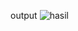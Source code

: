 output
![hasil](https://github.com/sumber-rejeki/TKM10-RV-Data-Binding/assets/133088915/77321b6b-799e-43c3-91db-0cf5387e4f51)
